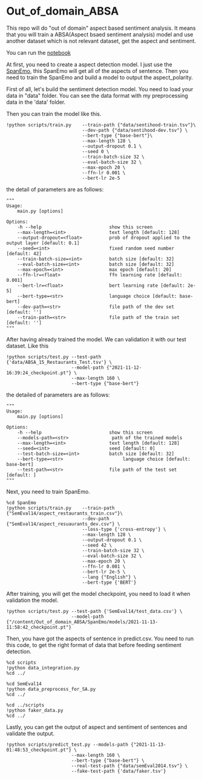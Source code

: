 # Out_of_domain_ABSA

This repo will do "out of domain" aspect based sentiment analysis. It means that you will train a ABSA(Aspect bsaed sentiment analysis) model and use another dataset which is not relevant dataset, get the aspect and sentiment.

You can run the [notebook](https://colab.research.google.com/drive/1LfNqhqheVeY8YrsBI1l3IVlNQp_J6pl5#scrollTo=efxtO9cYNHk6)

At first, you need to create a aspect detection model. I just use the [SpanEmo](https://github.com/hasanhuz/SpanEmo), this SpanEmo will get all of the aspects of sentence. Then you need to train the SpanEmo and build a model to output the aspect_polarity.

First of all, let's build the sentiment detection model. You need to load your data in "data" folder. You can see the data format with my preprocessing data in the 'data' folder.

Then you can train the model like this.
```
!python scripts/train.py    --train-path {"data/sentihood-train.tsv"}\
                            --dev-path {"data/sentihood-dev.tsv"} \
                            --bert-type {"base-bert"}\
                            --max-length 128 \
                            --output-dropout 0.1 \
                            --seed 0 \
                            --train-batch-size 32 \
                            --eval-batch-size 32 \
                            --max-epoch 20 \
                            --ffn-lr 0.001 \
                            --bert-lr 2e-5 

```
the detail of parameters are as follows:
```
"""
Usage:
    main.py [options]

Options:
    -h --help                         show this screen
    --max-length=<int>                text length [default: 128]
    --output-dropout=<float>          prob of dropout applied to the output layer [default: 0.1]
    --seed=<int>                      fixed random seed number [default: 42]
    --train-batch-size=<int>          batch size [default: 32]
    --eval-batch-size=<int>           batch size [default: 32]
    --max-epoch=<int>                 max epoch [default: 20]
    --ffn-lr=<float>                  ffn learning rate [default: 0.001]
    --bert-lr=<float>                 bert learning rate [default: 2e-5]
    --bert-type=<str>                 language choice [default: base-bert]
    --dev-path=<str>                  file path of the dev set [default: '']
    --train-path=<str>                file path of the train set [default: '']
"""
```
After having already trained the model. We can validation it with our test dataset. Like this
 
```
!python scripts/test.py --test-path {'data/ABSA_15_Restaurants_Test.tsv'} \
                        --model-path {"2021-11-12-16:39:24_checkpoint.pt"} \
                        --max-length 160 \
                        --bert-type {"base-bert"}
```

the detailed of parameters are as follows:
```
"""
Usage:
    main.py [options]

Options:
    -h --help                         show this screen
    --models-path=<str>                path of the trained models
    --max-length=<int>                text length [default: 128]
    --seed=<int>                      seed [default: 0]
    --test-batch-size=<int>           batch size [default: 32]
    --bert-type=<str>                      language choice [default: base-bert]
    --test-path=<str>                 file path of the test set [default: ]
"""
```
Next, you need to train SpanEmo.

```
%cd SpanEmo
!python scripts/train.py    --train-path {"SemEval14/aspect_restaurants_train.csv"}\
                            --dev-path {"SemEval14/aspect_resuaurants_dev.csv"} \
                            --loss-type {'cross-entropy'} \
                            --max-length 128 \
                            --output-dropout 0.1 \
                            --seed 42 \
                            --train-batch-size 32 \
                            --eval-batch-size 32 \
                            --max-epoch 20 \
                            --ffn-lr 0.001 \
                            --bert-lr 2e-5 \
                            --lang {"English"} \
                            --bert-type {'BERT'}
```

After training, you will get the model checkpoint, you need to load it when validation the model. 

```
!python scripts/test.py --test-path {'SemEval14/test_data.csv'} \
                        --model-path {"/content/Out_of_domain_ABSA/SpanEmo/models/2021-11-13-11:58:42_checkpoint.pt"}
```

Then, you have got the aspects of sentence in predict.csv. You need to run this code, to get the right format of data that before feeding sentiment detection.
```
%cd scripts
!python data_integration.py
%cd ../

%cd SemEval14
!python data_preprocess_for_SA.py
%cd ../

%cd ../scripts
!python faker_data.py
%cd ../
```
Lastly, you can get the output of aspect and sentiment of sentences and validate the output.
```
!python scripts/predict_test.py --models-path {"2021-11-13-01:48:53_checkpoint.pt"} \
                        --max-length 160 \
                        --bert-type {"base-bert"} \
                        --real-test-path {"data/semEval2014.tsv"} \
                        --fake-test-path {'data/faker.tsv'}
```
